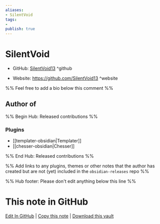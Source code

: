 ```yaml
---
aliases:
- SilentVoid
tags:
- 
publish: true
---
```


# SilentVoid

- GitHub: [SilentVoid13](https://github.com/SilentVoid13/) ^github
<!-- - Discord: `@` ^discord-->
- Website: <https://github.com/SilentVoid13> ^website
<!-- - [[Publish sites|Publish site]]: ^publish-->

%% Feel free to add a bio below this comment %%


## Author of

%% Begin Hub: Released contributions %%
### Plugins
- [[templater-obsidian|Templater]]
- [[chesser-obsidian|Chesser]]

%% End Hub: Released contributions %%

%% Add links to any plugins, themes or other notes that the author has created but are not (yet) included in the `obsidian-releases` repo %%

<!--
### Unlisted plugins
-->

<!--
### Others
-->

<!--
## Sponsor this author

- [[GitHub sponsors]]: [Sponsor @SilentVoid13 on GitHub Sponsors](https://github.com/sponsors/SilentVoid13) ^github-sponsor
- [[Buy me a coffee]]: ^buy-me-a-coffee
- [[PayPal]]: ^paypal
- [[Patreon]]: ^patreon

-->

<!--
## Follow this author

- [[YouTube Channels|On YouTube]]: ^youtube
- Twitter: ^twitter
- ...
-->

%% Hub footer: Please don't edit anything below this line %%

# This note in GitHub

<span class="git-footer">[Edit In GitHub](https://github.dev/obsidian-community/obsidian-hub/blob/main/01%20-%20Community/People/SilentVoid13.md "git-hub-edit-note") | [Copy this note](https://raw.githubusercontent.com/obsidian-community/obsidian-hub/main/01%20-%20Community/People/SilentVoid13.md "git-hub-copy-note") | [Download this vault](https://github.com/obsidian-community/obsidian-hub/archive/refs/heads/main.zip "git-hub-download-vault") </span>
